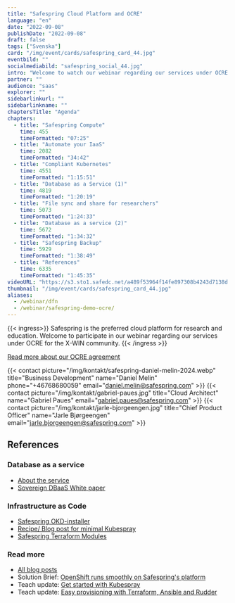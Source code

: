 ```yaml
---
title: "Safespring Cloud Platform and OCRE"
language: "en"
date: "2022-09-08"
publishDate: "2022-09-08"
draft: false
tags: ["Svenska"]
card: "/img/event/cards/safespring_card_44.jpg"
eventbild: ""
socialmediabild: "safespring_social_44.jpg"
intro: "Welcome to watch our webinar regarding our services under OCRE for the X-WIN community."
partner: ""
audience: "saas"
explorer: ""
sidebarlinkurl: ""
sidebarlinkname: ""
chaptersTitle: "Agenda"
chapters:
  - title: "Safespring Compute"
    time: 455
    timeFormatted: "07:25"
  - title: "Automate your IaaS"
    time: 2082
    timeFormatted: "34:42"
  - title: "Compliant Kubernetes"
    time: 4551
    timeFormatted: "1:15:51"
  - title: "Database as a Service (1)"
    time: 4819
    timeFormatted: "1:20:19"
  - title: "File sync and share for researchers"
    time: 5073
    timeFormatted: "1:24:33"
  - title: "Database as a service (2)"
    time: 5672
    timeFormatted: "1:34:32"
  - title: "Safespring Backup"
    time: 5929
    timeFormatted: "1:38:49"
  - title: "References"
    time: 6335
    timeFormatted: "1:45:35"
videoURL: "https://s3.sto1.safedc.net/a489f53964f14fe897308b4243d7138d:processedvideos/safespring-demo-ocre/master.m3u8"
thumbnail: "/img/event/cards/safespring_card_44.jpg"
aliases:
  - /webinar/dfn
  - /webinar/safespring-demo-ocre/
---
```


{{< ingress>}}
Safespring is the preferred cloud platform for research and education. Welcome to participate in our webinar regarding our services under OCRE for the X-WIN community.
{{< /ingress >}}

[Read more about our OCRE agreement](/ocre)

{{< contact picture="/img/kontakt/safespring-daniel-melin-2024.webp" title="Business Development" name="Daniel Melin" phone="+46768680059" email="daniel.melin@safespring.com" >}}
{{< contact picture="/img/kontakt/gabriel-paues.jpg" title="Cloud Architect" name="Gabriel Paues" email="gabriel.paues@safespring.com" >}}
{{< contact picture="/img/kontakt/jarle-bjorgeengen.jpg" title="Chief Product Officer" name="Jarle Bjørgeengen" email="jarle.bjorgeengen@safespring.com" >}}

## References

### Database as a service

- [About the service](https://severalnines.com/ccx/)
- [Sovereign DBaaS White paper](https://severalnines.com/sovereign-dbaas/)

### Infrastructure as Code

- [Safespring OKD-installer](https://github.com/safespring-community/utilities/tree/main/okd)
- [Recipe/ Blog post for minimal Kubespray](/blogg/2022-08-kubespray-minimal/)
- [Safespring Terraform Modules](https://github.com/safespring-community/terraform-modules)

### Read more

- [All blog posts](/blogg/)
- Solution Brief: [OpenShift runs smoothly on Safespring's platform](/solution-brief/openshift-en/)
- Teach update: [Get started with Kubespray](/blogg/2022-08-kubespray-minimal/)
- Teach update: [Easy provisioning with Terraform, Ansible and Rudder](/blogg/2022-06-terraform-ansible-rudder/)
